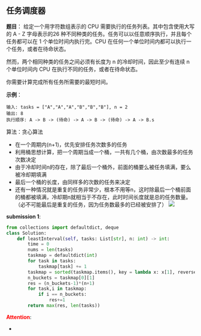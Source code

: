## 任务调度器
**题目**：
给定一个用字符数组表示的 CPU 需要执行的任务列表。其中包含使用大写的 A - Z 字母表示的26 种不同种类的任务。任务可以以任意顺序执行，并且每个任务都可以在 1 个单位时间内执行完。CPU 在任何一个单位时间内都可以执行一个任务，或者在待命状态。

然而，两个相同种类的任务之间必须有长度为 n 的冷却时间，因此至少有连续 n 个单位时间内 CPU 在执行不同的任务，或者在待命状态。

你需要计算完成所有任务所需要的最短时间。


**示例**：
```
输入: tasks = ["A","A","A","B","B","B"], n = 2
输出: 8
执行顺序: A -> B -> (待命) -> A -> B -> (待命) -> A -> B.s
```

算法：贪心算法
- 在一个周期内(n+1)，优先安排任务次数多的任务
- 利用桶思想计算，把一个周期当成一个桶，一共有几个桶，由次数最多的任务次数决定
- 由于冷却时间n的存在，除了最后一个桶外，前面的桶要么被任务填满，要么被冷却期填满
- 最后一个桶的长度，由同样多的次数的任务来决定
- 还有一种情况就是重复的任务非常少，根本不用等n，这时除最后一个桶前面的桶都被填满，冷却期n就相当于不存在，此时时间长度就是总的任务数量。（必不可能最后是重复的任务，因为任务数最多的已经被安排了）
![](https://pic.leetcode-cn.com/Figures/621_Task_Scheduler_new.PNG)

**submission 1**:
```python
from collections import defaultdict, deque
class Solution:
    def leastInterval(self, tasks: List[str], n: int) -> int:
        time = 0
        nums = len(tasks)
        taskmap = defaultdict(int)
        for task in tasks:
            taskmap[task] += 1
        taskmap = sorted(taskmap.items(), key = lambda x: x[1], reverse=True)
        n_buckets = taskmap[0][1]
        res = (n_buckets-1)*(n+1)
        for task,i in taskmap:
            if i == n_buckets:
                res+=1
        return max(res, len(tasks))
```


<font color="#FF0000">**Attention**</font>:

- 
